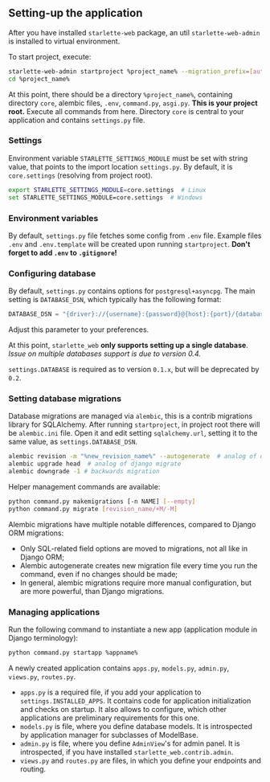 ## Setting-up the application

After you have installed `starlette-web` package, an util `starlette-web-admin` is installed to virtual environment.

To start project, execute:

```bash
starlette-web-admin startproject %project_name% --migration_prefix=[auto,date]
cd %project_name%
```

At this point, there should be a directory `%project_name%`, containing directory `core`, alembic files, `.env`,
`command.py`, `asgi.py`. 
**This is your project root.** 
Execute all commands from here.
Directory `core` is central to your application and contains `settings.py` file.

### Settings

Environment variable `STARLETTE_SETTINGS_MODULE` must be set with string value, 
that points to the import location `settings.py`. By default, it is `core.settings` 
(resolving from project root).

```bash
export STARLETTE_SETTINGS_MODULE=core.settings  # Linux
set STARLETTE_SETTINGS_MODULE=core.settings  # Windows
```

### Environment variables

By default, `settings.py` file fetches some config from `.env` file. 
Example files `.env` and `.env.template` will be created upon running `startproject`.
**Don't forget to add `.env` to `.gitignore`!**

### Configuring database

By default, `settings.py` contains options for `postgresql+asyncpg`.
The main setting is `DATABASE_DSN`, which typically has the following format:

```python
DATABASE_DSN = "{driver}://{username}:{password}@{host}:{port}/{database}"
```

Adjust this parameter to your preferences.

At this point, `starlette_web` **only supports setting up a single database**.
*Issue on multiple databases support is due to version 0.4.*

`settings.DATABASE` is required as to version `0.1.x`, but will be deprecated by `0.2`.

### Setting database migrations

Database migrations are managed via `alembic`, this is a contrib migrations library for SQLAlchemy.
After running `startproject`, in project root there will be `alembic.ini` file.
Open it and edit setting `sqlalchemy.url`, setting it to the same value, as `settings.DATABASE_DSN`.

```bash
alembic revision -m "%new_revision_name%" --autogenerate  # analog of django makemigrations
alembic upgrade head  # analog of django migrate
alembic downgrade -1 # backwards migration
```

Helper management commands are available:

```bash
python command.py makemigrations [-n NAME] [--empty]
python command.py migrate [revision_name/+M/-M]
```

Alembic migrations have multiple notable differences, compared to Django ORM migrations:

- Only SQL-related field options are moved to migrations, not all like in Django ORM;
- Alembic autogenerate creates new migration file every time you run the command, even if no changes should be made;
- In general, alembic migrations require more manual configuration, but are more powerful, than Django migrations.

### Managing applications

Run the following command to instantiate a new app (application module in Django terminology):

```bash
python command.py startapp %appname%
```

A newly created application contains `apps.py`, `models.py`, `admin.py`, `views.py`, `routes.py`.

- `apps.py` is a required file, if you add your application to `settings.INSTALLED_APPS`. 
  It contains code for application initialization and checks on startup.
  It also allows to configure, which other applications are preliminary requirements for this one.
- `models.py` is file, where you define database models. It is introspected by application 
  manager for subclasses of ModelBase.
- `admin.py` is file, where you define `AdminView`'s for admin panel. It is introspected, 
  if you have installed `starlette_web.contrib.admin`.
- `views.py` and `routes.py` are files, in which you define your endpoints and routing.
